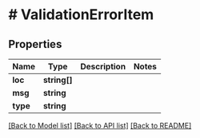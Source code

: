 # # ValidationErrorItem

## Properties

Name | Type | Description | Notes
------------ | ------------- | ------------- | -------------
**loc** | **string[]** |  |
**msg** | **string** |  |
**type** | **string** |  |

[[Back to Model list]](../../README.md#models) [[Back to API list]](../../README.md#endpoints) [[Back to README]](../../README.md)
